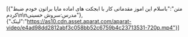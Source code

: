 [{"متن":"باسلام این اموز مقدماتی کار با ابجکت های اماده مایا براتون خودم ضبط کردم\n\nمدرس:سروش حسینی"},{"لینک":"https://as10.cdn.asset.aparat.com/aparat-video/e4ad98dd2812abf3c058bb52c6759b4c23713531-720p.mp4"}]
